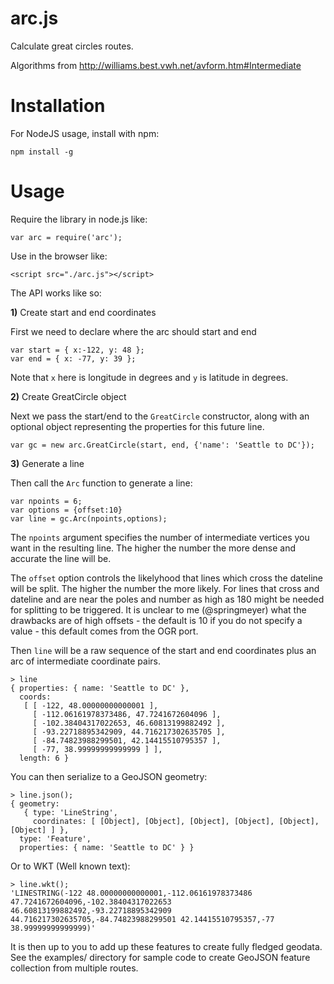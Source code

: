 # arc.js

Calculate great circles routes.

Algorithms from http://williams.best.vwh.net/avform.htm#Intermediate


# Installation

For NodeJS usage, install with npm:

    npm install -g


# Usage

Require the library in node.js like:

    var arc = require('arc');

Use in the browser like:

    <script src="./arc.js"></script>

The API works like so:

**1)** Create start and end coordinates

First we need to declare where the arc should start and end

    var start = { x:-122, y: 48 };
    var end = { x: -77, y: 39 };

Note that `x` here is longitude in degrees and `y` is latitude in degrees.

**2)** Create GreatCircle object

Next we pass the start/end to the `GreatCircle` constructor, along with an optional object representing the properties for this future line.

    var gc = new arc.GreatCircle(start, end, {'name': 'Seattle to DC'});

**3)** Generate a line

Then call the `Arc` function to generate a line:

    var npoints = 6;
    var options = {offset:10}
    var line = gc.Arc(npoints,options);

The `npoints` argument specifies the number of intermediate vertices you want in the resulting line. The higher the number the more dense and accurate the line will be.

The `offset` option controls the likelyhood that lines which cross the dateline will be split. The higher the number the more likely. For lines that cross and dateline and are near the poles and number as high as 180 might be needed for splitting to be triggered. It is unclear to me (@springmeyer) what the drawbacks are of high offsets - the default is 10 if you do not specify a value - this default comes from the OGR port.

Then `line` will be a raw sequence of the start and end coordinates plus an arc of
intermediate coordinate pairs.

    > line
    { properties: { name: 'Seattle to DC' },
      coords: 
       [ [ -122, 48.00000000000001 ],
         [ -112.06161978373486, 47.7241672604096 ],
         [ -102.38404317022653, 46.60813199882492 ],
         [ -93.22718895342909, 44.716217302635705 ],
         [ -84.74823988299501, 42.14415510795357 ],
         [ -77, 38.99999999999999 ] ],
      length: 6 }

You can then serialize to a GeoJSON geometry:

    > line.json();
    { geometry: 
       { type: 'LineString',
         coordinates: [ [Object], [Object], [Object], [Object], [Object], [Object] ] },
      type: 'Feature',
      properties: { name: 'Seattle to DC' } }
    

Or to WKT (Well known text):

    > line.wkt();
    'LINESTRING(-122 48.00000000000001,-112.06161978373486 47.7241672604096,-102.38404317022653 46.60813199882492,-93.22718895342909 44.716217302635705,-84.74823988299501 42.14415510795357,-77 38.99999999999999)'
    

It is then up to you to add up these features to create fully fledged geodata. See the examples/ directory for sample code to create GeoJSON feature collection from multiple routes.
